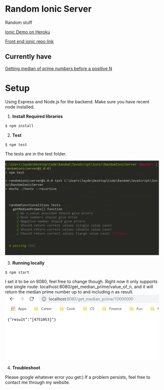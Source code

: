 # Random Ionic Server
Random stuff

[Ionic Demo on Heroku]()

[Front end ionic repo link](https://github.com/JaydeYue/RandomIonic)

## Currently have
[Getting median of prime numbers before a positive N](https://github.com/JaydeYue/RandomIonicServer/routes/randomFunctionalities.js)

# Setup

Using Express and Node.js for the backend. Make sure you have recent node installed.

1. **Install Required libraries**

```bash
$ npm install
```

2. **Test**

```bash
$ npm test
```

The tests are in the test folder.

![You should see something like this](./images/Capture.PNG)

3. **Running locally**

```bash
$ npm start
```

I set it to be on 8080, feel free to change though. Right now it only supports one single route: localhost:8080/get_median_prime/value_of_n, and it will return the median prime number up to and including n as result.
![You should see something like this when running locally](./images/Capture1.PNG)

4. **Troubleshoot**

Please google whatever error you get:) If a problem persists, feel free to contact me through my website.
